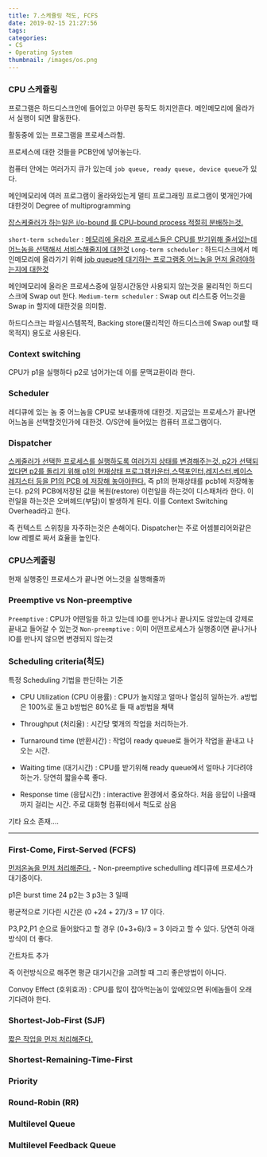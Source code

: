 ```yaml
---
title: 7.스케쥴링 척도, FCFS
date: 2019-02-15 21:27:56
tags:
categories:
- CS
- Operating System
thumbnail: /images/os.png
---
```

### CPU 스케쥴링

프로그램은 하드디스크안에 들어있고 아무런 동작도 하지안흔다. 메인메모리에 올라가서 실행이 되면 활동한다.

활동중에 있는 프로그램을 프로세스라함.

프로세스에 대한 것들을 PCB안에 넣어놓는다.

컴퓨터 안에는 여러가지 큐가 있는데 `job queue, ready queue, device queue`가 있다.


메인메모리에 여러 프로그램이 올라와있는게 멀티 프로그래밍
프로그램이 몇개인가에 대한것이 Degree of multiprogramming

<u>잡스케줄러가 하는일은 i/o-bound 를 CPU-bound process 적절히 분배하는것.</u>

`short-term scheduler` : <u>메모리에 올라온 프로세스들은 CPU를 받기위해 줄서있는데 어느놈을 선택해서 서비스해줄지에 대한것</u>
`Long-term scheduler` : 하드디스크에서 메인메모리에 올라가기 위해 <u>job queue에 대기하는 프로그램중 어느놈을 먼저 올려야하는지에 대한것</u>

메인메모리에 올라온 프로세스중에 일정시간동안 사용되지 않는것을 물리적인 하드디스크에 Swap out 한다.
`Medium-term scheduler` : Swap out 리스트중 어느것을 Swap in 할지에 대한것을 의미함.

하드디스크는 파일시스템목적, Backing store(물리적인 하드디스크에 Swap out할 때 목적지) 용도로 사용된다.

### Context switching
CPU가 p1을 실행하다 p2로 넘어가는데 이를 문맥교환이라 한다.

### Scheduler
레디큐에 있는 놈 중 어느놈을 CPU로 보내줄까에 대한것.
지금있는 프로세스가 끝나면 어느놈을 선택할것인가에 대한것.
O/S안에 들어있는 컴퓨터 프로그램이다.

### Dispatcher
<u>스케줄러가 선택한 프로세스를 실행하도록 여러가지 상태를 변경해주는것.
p2가 선택되었다면 p2를 돌리기 위해 p1의 현재상태 프로그램카운터,스택포인터,레지스터,베이스레지스터 등을 P1의 PCB 에 저장해 놓아야한다.</u>
즉 p1의 현재상태를 pcb1에 저장해놓는다. p2의 PCB에저장된 값을 복원(restore)
이런일을 하는것이 디스패처라 한다.
이런일을 하는것은 오버헤드(부담)이 발생하게 된다. 이를 Context Switching Overhead라고 한다.

즉 컨텍스트 스위칭을 자주하는것은 손해이다.
Dispatcher는 주로 어셈블리어와같은 low 레벨로 짜서 효율을 높인다.


### CPU스케줄링
현재 실행중인 프로세스가 끝나면 어느것을 실행해줄까


### Preemptive vs Non-preemptive
`Preemptive` : CPU가 어떤일을 하고 있는데 IO를 만나거나 끝나지도 않았는데 강제로 끝내고 들어갈 수 있는것
`Non-preemptive` : 이미 어떤프로세스가 실행중이면 끝나거나 IO를 만나지 않으면 변경되지 않는것


### Scheduling criteria(척도)
특정 Scheduling 기법을 판단하는 기준
- CPU Utilization (CPU 이용률) : CPU가 놀지않고 얼마나 열심히 일하는가. a방법은 100%로 돌고 b방법은 80%로 들 때 a방법을 채택

- Throughput (처리율) : 시간당 몇개의 작업을 처리하는가.

- Turnaround time (반환시간) : 작업이 ready queue로 들어가 작업을 끝내고 나오는 시간.

- Waiting time (대기시간) : CPU를 받기위해 ready queue에서 얼마나 기다려야 하는가. 당연히 짧을수록 좋다.

- Response time (응답시간) : interactive 환경에서 중요하다. 처음 응답이 나올때 까지 걸리는 시간. 주로 대화형 컴퓨터에서 척도로 삼음

기타 요소 존재....

---

### First-Come, First-Served (FCFS)
<u>먼저온놈을 먼저 처리해준다.</u>  - Non-preemptive schedulling
레디큐에 프로세스가 대기중이다.

p1은 burst time 24
p2는 3
p3는 3 일때

평균적으로 기다린 시간은 (0 +24 + 27)/3 = 17 이다.

P3,P2,P1 순으로 들어왔다고 할 경우 (0+3+6)/3 = 3 이라고 할 수 있다.
당연히 아래방식이 더 좋다.

간트차트 추가


즉 이런방식으로 해주면 평균 대기시간을 고려할 때 그리 좋은방법이 아니다.

Convoy Effect (호위효과) : CPU를 많이 잡아먹는놈이 앞에있으면 뒤에놈들이 오래 기다려야 한다.

### Shortest-Job-First (SJF)
<u>짧은 작업을 먼저 처리해준다.</u>


### Shortest-Remaining-Time-First
### Priority
### Round-Robin (RR)
### Multilevel Queue
### Multilevel Feedback Queue
